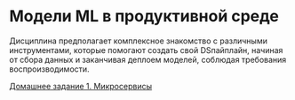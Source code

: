 # Модели ML в продуктивной среде
Дисциплина предполагает комплексное знакомство с различными инструментами,
которые помогают создать свой DSпайплайн, начиная от сбора данных и заканчивая деплоем моделей, соблюдая
требования воспроизводимости.


[Домашнее задание 1. Микросервисы](https://github.com/Niktyav/MLModel_in_prod/tree/master/hw1)  
